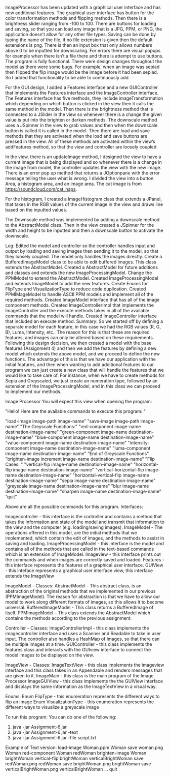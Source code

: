 ImageProcessor has been updated with a graphical user interface and has new additional features. The graphical user interface has button for the color transformation methods and flipping methods. Then there is a brightness slider ranging from -100 to 100. There are buttons for loading and saving, so that you can load any image that is a JPG, PPM, or PNG, the application doesn’t allow for any other file types. Saving can be done by typing the name of the file, if no file extension is given then the default extensions is png.  There is then an input box that only allows numbers above 0 to be inputted for downscaling. For errors there are visual popups for example when there isn’t a file there and there is attempt to use buttons. The program is fully functional. There were design changes throughout the model as there were some bugs. For example, when an image was sepiad then flipped the flip image would be the image before it had been sepiad. So I added that functionality to be able to continuously add. 

For the GUI design, I added a Features interface and a new GUIController that implements the Features interface and the ImageController interface. The Features interface has five methods, they include imageTransformation which depending on which button is clicked in the view then it calls the same method in the model. Then there is the brightness method that is connected to a JSlider in the view so whenever there is a change the given value is put into the brighten or darken methods. The downscale method uses a JSpinner in the view to grab values and then when the downscale button is called it is called in the model.  Then there are load and save methods that they are activated when the load and save buttons are pressed in the view. All of these methods are activated within the view’s addFeatures method, so that the view and controller are loosely coupled. 

In the view, there is an updateImage method, I designed the view to have a current image that is being displayed and so whenever there is a change in the image from model, the controller updates the view with the new image. There is an error pop up method that returns a JOptionpane with the error message telling the user what is wrong. I divided the view into a button Area, a histogram area, and an image area.
The cat image is from https://soundcloud.com/cat_naps.

For the histogram, I created a ImageHistogram class that extends a JPanel, that takes in the RGB values of the current image in the view and draws line based on the inputted values. 

The Downscale method was implemented by adding a downscale method to the AbstractModel class. Then in the view created a JSpinner for the width and height to be inputted and then a downscale button to activate the downscale.  

Log:
Edited the model and controller so the controller handles input and output by loading and saving images then sending it to the model, so that they loosely coupled. The model only handles the images directly.
Create a BufferedImageModel class to be able to edit buffered images. This class extends the AbstractModel. 
Created a AbstractModel for future additions and classes and extends the new ImageProcessingModel. Change the PPMModel to extend the AbstractModel.
Created ImageProcessingModel and extends ImageModel to add the new features.
Create Enums for FlipType and VisualizationType to reduce code duplication. 
Created PPMIMageModel to handle ASCII PPM models and implement all of the required methods. 
Created ImageModel interface that has all of the image component methods. 
Created ImageControllerImpl that implements the ImageController and the execute methods takes in all of the available commands that the model will handle. 
Created ImageController interface that included an execute method. 
Summary: 
So we started off by defining a separate model for each feature, in this case we had the RGB values (R, G, B), Luma, Intensity, etc.. The reason for this is that these are required features, and images can only be altered based on these requirements. Following this design decision, we then created a model with the base features (Assignment 4) and then we add the features by defining a new model which extends the above model, and we proceed to define the new functions. The advantage of this is that we have our application with the initial features, and then when wanting to add additional features to our program we can just create a new class that will handle the features that we would like to take care of. For instance, when we have to create methods for Sepia and Greyscaled, we just create an numeration type, followed by an extension of the ImageProcessingModel, and in this class we can proceed to implement our methods.



Image Processor
You will expect this view when opening the program:

"Hello! Here are the available commands to execute this program: "

"load-image image-path image-name"
"save-image image-path image-name"
"The Greyscale Functions:"
"red-component image-name destination-image-name"
"green-component image-name destination-image-name"
"blue-component image-name destination-image-name"
"value-component image-name destination-image-name"
"intensity-component image-name destination-image-name"
"luma-component image-name destination-image-name"
“End of Greyscale Functions" 
"brighten-image increment image-name destination-image-name"
"Flip Cases: "
"vertical-flip image-name destination-image-name"
"horizontal-flip image-name destination-image-name"
"vertical-horizontal-flip image-name destination-image-name"
"horizontal-vertical-flip image-name destination-image-name"
"sepia image-name destination-image-name"
"greyscale image-name destination-image-name"
"blur image-name destination-image-name"
"sharpen image-name destination-image-name"
“quit”

Above are all the possible commands for this program. 
Interfaces:

Imagecontroller - this interface is the controller and contains a method that takes the information and state of the model and transmit that information to the view and the computer (e.g. loading/saving images). 
ImageModel - The operations offered in this model, are the initial methods that we implemented, which contain the edit of images, and the methods to assist in saving and loading.
ImageProcessingModel - this interface is the model and contains all of the methods that are called in the text-based commands which is an extension of ImageModel.
Imageview - this interface prints out the commands and when images are correctly saved and loaded. 
Features - this interface represents the features of a graphical user interface. 
GUIView - this inteface represents a graphical user interface view, this interface extends the ImageView

ImageModel - Classes:
AbstractModel - This abstract class, is an abstraction of the original methods that we implemented in our previous (PPMImageModel). The reason for abstraction is that we have to allow our model to work along different formats of images, so this allows it to become universal.
BufferedImageModel - This class returns a BufferedImage of itself. 
PPMImageModel – This class extends the AbstractModel which contains the methods according to the previous assignment.



Controller - Classes:
ImageControllerImpl - this class implements the imagecontroller interface and uses a Scanner and Readable to take in user input. The controller also handles a HashMap of Images, so that there can be multiple images at a time. 
GUIController - this class implements the features class and interacts with the GUIview interface to connect the model images to be displayed on the view. 

ImageView - Classes:
ImageTextView - this class implements the imageview interface and this class takes in an Appendable and renders messages that are given to it. 
ImageMain - this class is the main program of the Image Processor
ImageGUIView - this class implements the the GUIView interface and displays the same information as the ImageTextView in a visual way. 

Enums:
Enum FlipType - this enumeration represents the different ways to flip an image
Enum VisualizationType - this enumeration represents the different ways to visualize a greyscale image


To run this program:
You can do one of the following:
1. java -jar Assignment-6.jar
2. java -jar Assignment-6.jar -text
3. java -jar Assignment-6.jar -file script.txt

Example of Text version: 
load-image Woman.ppm Woman
save woman.png Woman
red-component Woman redWoman
brighten-image Woman brightWoman
vertical-flip brightWoman verticalBrightWoman
save redWoman.png redWoman
save brightWoman.png brightWoman
save verticalBrightWoman.png verticalBrightWoman
…
quit
